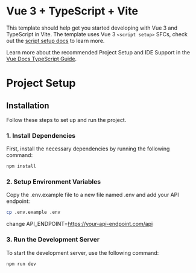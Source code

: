 # Vue 3 + TypeScript + Vite

This template should help get you started developing with Vue 3 and TypeScript in Vite. The template uses Vue 3 `<script setup>` SFCs, check out the [script setup docs](https://v3.vuejs.org/api/sfc-script-setup.html#sfc-script-setup) to learn more.

Learn more about the recommended Project Setup and IDE Support in the [Vue Docs TypeScript Guide](https://vuejs.org/guide/typescript/overview.html#project-setup).


# Project Setup

## Installation

Follow these steps to set up and run the project.

### 1. Install Dependencies

First, install the necessary dependencies by running the following command:

```bash
npm install
```

### 2. Setup Environment Variables

Copy the .env.example file to a new file named .env and add your API endpoint:

```bash
cp .env.example .env
```

change API_ENDPOINT=https://your-api-endpoint.com/api


### 3. Run the Development Server


To start the development server, use the following command:

```bash
npm run dev
```